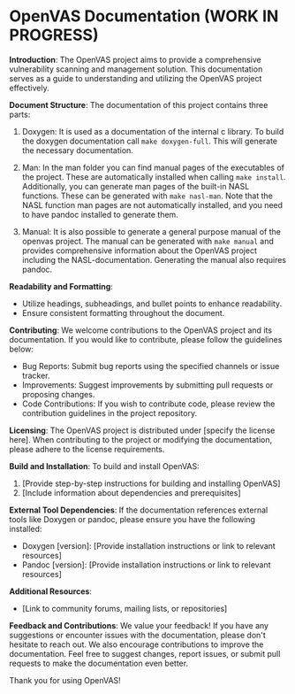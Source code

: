 # OpenVAS Documentation (WORK IN PROGRESS)

**Introduction**:
The OpenVAS project aims to provide a comprehensive vulnerability scanning and management solution. This documentation serves as a guide to understanding and utilizing the OpenVAS project effectively.

**Document Structure**:
The documentation of this project contains three parts:
1. Doxygen:
It is used as a documentation of the internal c library. To build the doxygen documentation call `make doxygen-full`. This will generate the necessary documentation.

2. Man:
In the man folder you can find manual pages of the executables of the project. These are automatically installed when calling `make install`. Additionally, you can generate man pages of the built-in NASL functions. These can be generated with `make nasl-man`.  Note that the NASL function man pages are not automatically installed, and you need to have pandoc installed to generate them.

3. Manual:
It is also possible to generate a general purpose manual of the openvas project. The manual can be generated with `make manual` and provides comprehensive information about the OpenVAS project including the NASL-documentation. Generating the manual also requires pandoc.

**Readability and Formatting**:
- Utilize headings, subheadings, and bullet points to enhance readability.
- Ensure consistent formatting throughout the document.

**Contributing**:
We welcome contributions to the OpenVAS project and its documentation. If you would like to contribute, please follow the guidelines below:
- Bug Reports: Submit bug reports using the specified channels or issue tracker.
- Improvements: Suggest improvements by submitting pull requests or proposing changes.
- Code Contributions: If you wish to contribute code, please review the contribution guidelines in the project repository.

**Licensing**:
The OpenVAS project is distributed under [specify the license here]. When contributing to the project or modifying the documentation, please adhere to the license requirements.

**Build and Installation**:
To build and install OpenVAS:
1. [Provide step-by-step instructions for building and installing OpenVAS]
2. [Include information about dependencies and prerequisites]

**External Tool Dependencies**:
If the documentation references external tools like Doxygen or pandoc, please ensure you have the following installed:
- Doxygen [version]: [Provide installation instructions or link to relevant resources]
- Pandoc [version]: [Provide installation instructions or link to relevant resources]

**Additional Resources**:
- [Link to community forums, mailing lists, or repositories]

**Feedback and Contributions**:
We value your feedback! If you have any suggestions or encounter issues with the documentation, please don't hesitate to reach out. We also encourage contributions to improve the documentation. Feel free to suggest changes, report issues, or submit pull requests to make the documentation even better.

Thank you for using OpenVAS!



